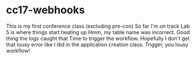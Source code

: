 # cc17-webhooks
This is my first conference class (excluding pre-con)
So far I'm on track
Lab 5 is where things start heating up
Hmm, my table name was incorrect. Good thing the logs caught that
Time to trigger the workflow. Hopefully I don't get that lousy error like I did in the application creation class.
Trigger, you lousy workflow!
